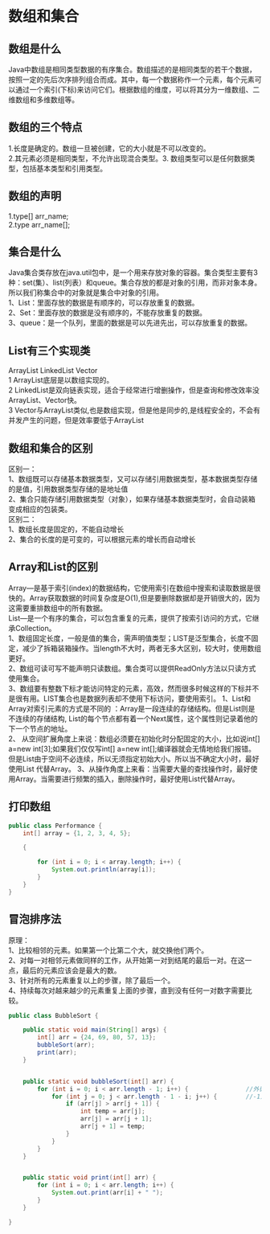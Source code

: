 # 数组和集合

## 数组是什么

Java中数组是相同类型数据的有序集合。数组描述的是相同类型的若干个数据，按照一定的先后次序排列组合而成。其中，每一个数据称作一个元素，每个元素可以通过一个索引(下标)来访问它们。根据数组的维度，可以将其分为一维数组、二维数组和多维数组等。

## 数组的三个特点  

1.长度是确定的。数组一旦被创建，它的大小就是不可以改变的。  
2.其元素必须是相同类型，不允许出现混合类型。3. 数组类型可以是任何数据类型，包括基本类型和引用类型。

## 数组的声明

1.type[] arr_name;  
2.type arr_name[];

## 集合是什么

Java集合类存放在java.util包中，是一个用来存放对象的容器。集合类型主要有3种：set(集）、list(列表）和queue。集合存放的都是对象的引用，而非对象本身。所以我们称集合中的对象就是集合中对象的引用。  
1、List：里面存放的数据是有顺序的，可以存放重复的数据。  
2、Set：里面存放的数据是没有顺序的，不能存放重复的数据。  
3、queue：是一个队列，里面的数据是可以先进先出，可以存放重复的数据。

## List有三个实现类

ArrayList   LinkedList    Vector  
1 ArrayList底层是以数组实现的。  
2 LinkedList是双向链表实现，适合于经常进行增删操作，但是查询和修改效率没ArrayList、Vector快。  
3 Vector与ArrayList类似,也是数组实现，但是他是同步的,是线程安全的，不会有并发产生的问题，但是效率要低于ArrayList

## 数组和集合的区别

区别一：  
1、数组既可以存储基本数据类型，又可以存储引用数据类型，基本数据类型存储的是值，引用数据类型存储的是地址值  
2、集合只能存储引用数据类型（对象），如果存储基本数据类型时，会自动装箱变成相应的包装类。  
区别二：  
1、数组长度是固定的，不能自动增长  
2、集合的长度的是可变的，可以根据元素的增长而自动增长

## Array和List的区别

Array—是基于索引(index)的数据结构，它使用索引在数组中搜索和读取数据是很快的。Array获取数据的时间复杂度是O(1),但是要删除数据却是开销很大的，因为这需要重排数组中的所有数据。  
List—是一个有序的集合，可以包含重复的元素，提供了按索引访问的方式，它继承Collection。  
1、数组固定长度，一般是值的集合，需声明值类型；LIST是泛型集合，长度不固定，减少了拆箱装箱操作。当length不大时，两者无多大区别，较大时，使用数组更好。  
2、数组可读可写不能声明只读数组。集合类可以提供ReadOnly方法以只读方式使用集合。  
3、数组要有整数下标才能访问特定的元素，高效，然而很多时候这样的下标并不是很有用。LIST集合也是数据列表却不使用下标访问，要使用索引。
1、List和Array对索引元素的方式是不同的 ：Array是一段连续的存储结构。但是List则是不连续的存储结构, List的每个节点都有着一个Next属性，这个属性则记录着他的下一个节点的地址。  
2、 从空间扩展角度上来说：数组必须要在初始化时分配固定的大小，比如说int[] a=new int[3];如果我们仅仅写int[] a=new int[];编译器就会无情地给我们报错。但是List由于空间不必连续，所以无须指定初始大小。所以当不确定大小时，最好使用List 代替Array。
3、从操作角度上来看：当需要大量的查找操作时，最好使用Array。当需要进行频繁的插入，删除操作时，最好使用List代替Array。

## 打印数组

```java
public class Performance {
    int[] array = {1, 2, 3, 4, 5};

    {

        for (int i = 0; i < array.length; i++) {
            System.out.println(array[i]);
        }
    }
}
```

## 冒泡排序法

原理：  
1、比较相邻的元素。如果第一个比第二个大，就交换他们两个。  
2、对每一对相邻元素做同样的工作，从开始第一对到结尾的最后一对。在这一点，最后的元素应该会是最大的数。  
3、针对所有的元素重复以上的步骤，除了最后一个。  
4、持续每次对越来越少的元素重复上面的步骤，直到没有任何一对数字需要比较。

```java
public class BubbleSort {

    public static void main(String[] args) {
        int[] arr = {24, 69, 80, 57, 13};
        bubbleSort(arr);
        print(arr);
    }


    public static void bubbleSort(int[] arr) {
        for (int i = 0; i < arr.length - 1; i++) {                //外循环只需要比较arr.length-1次就可以了
            for (int j = 0; j < arr.length - 1 - i; j++) {        //-1为了防止索引越界,-i为了提高效率
                if (arr[j] > arr[j + 1]) {
                    int temp = arr[j];
                    arr[j] = arr[j + 1];
                    arr[j + 1] = temp;
                }
            }
        }
    }


    public static void print(int[] arr) {
        for (int i = 0; i < arr.length; i++) {
            System.out.print(arr[i] + " ");
        }
    }

}
```
